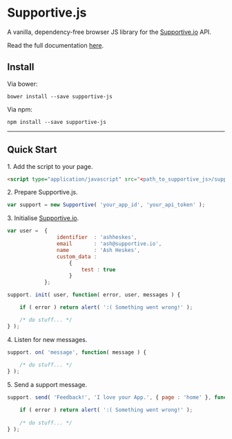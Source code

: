 # Supportive.js

A vanilla, dependency-free browser JS library for the [Supportive.io](http://supportive.io) API.

Read the full documentation [here](http://docs.supportive.io/supportive-js).

## <a name="install"></a> Install

Via bower:
```
bower install --save supportive-js
```

Via npm:
```
npm install --save supportive-js
```

---

## <a name="quick-start"></a> Quick Start

<p>1. Add the script to your page.</p>

```html
<script type="application/javascript" src="<path_to_supportive_js>/supportive.js"></script>
```

<p>2. Prepare Supportive.js.</p>

```js
var support = new Supportive( 'your_app_id', 'your_api_token' );
```

<p>3. Initialise <a href="http://supportive.io">Supportive.io</a>.</p>

```js
var user =  {
                identifier  : 'ashheskes',
                email       : 'ash@supportive.io',
                name        : 'Ash Heskes',
                custom_data :
                    {
                        test : true
                    }
            };

support. init( user, function( error, user, messages ) {

    if ( error ) return alert( ':( Something went wrong!' );

    /* do stuff... */
} );
```

<p>4. Listen for new messages.</p>

```js
support. on( 'message', function( message ) {
    
    /* do stuff... */
} );
```

<p>5. Send a support message.</p>

```js
support. send( 'Feedback!', 'I love your App.', { page : 'home' }, function( error, message ) {

    if ( error ) return alert( ':( Something went wrong!' );
    
    /* do stuff... */
} );
```
